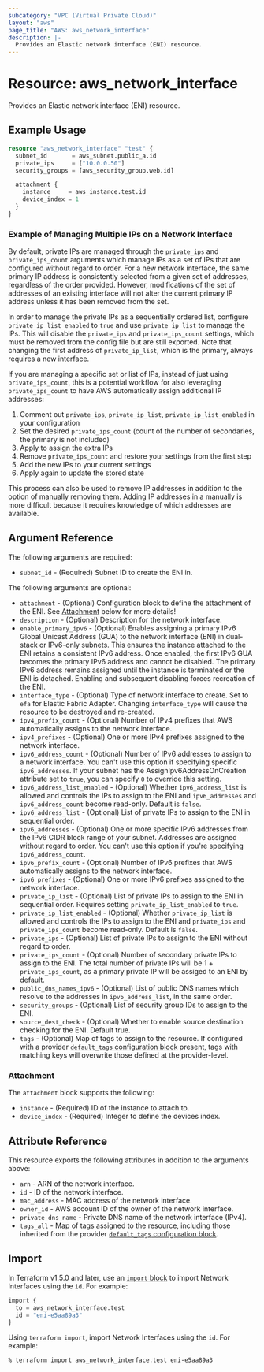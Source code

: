 ```yaml
---
subcategory: "VPC (Virtual Private Cloud)"
layout: "aws"
page_title: "AWS: aws_network_interface"
description: |-
  Provides an Elastic network interface (ENI) resource.
---
```


# Resource: aws_network_interface

Provides an Elastic network interface (ENI) resource.

## Example Usage

```terraform
resource "aws_network_interface" "test" {
  subnet_id       = aws_subnet.public_a.id
  private_ips     = ["10.0.0.50"]
  security_groups = [aws_security_group.web.id]

  attachment {
    instance     = aws_instance.test.id
    device_index = 1
  }
}
```

### Example of Managing Multiple IPs on a Network Interface

By default, private IPs are managed through the `private_ips` and `private_ips_count` arguments which manage IPs as a set of IPs that are configured without regard to order. For a new network interface, the same primary IP address is consistently selected from a given set of addresses, regardless of the order provided. However, modifications of the set of addresses of an existing interface will not alter the current primary IP address unless it has been removed from the set.

In order to manage the private IPs as a sequentially ordered list, configure `private_ip_list_enabled` to `true` and use `private_ip_list` to manage the IPs. This will disable the `private_ips` and `private_ips_count` settings, which must be removed from the config file but are still exported. Note that changing the first address of `private_ip_list`, which is the primary, always requires a new interface.

If you are managing a specific set or list of IPs, instead of just using `private_ips_count`, this is a potential workflow for also leveraging `private_ips_count` to have AWS automatically assign additional IP addresses:

1. Comment out `private_ips`, `private_ip_list`, `private_ip_list_enabled` in your configuration
2. Set the desired `private_ips_count` (count of the number of secondaries, the primary is not included)
3. Apply to assign the extra IPs
4. Remove `private_ips_count` and restore your settings from the first step
5. Add the new IPs to your current settings
6. Apply again to update the stored state

This process can also be used to remove IP addresses in addition to the option of manually removing them. Adding IP addresses in a manually is more difficult because it requires knowledge of which addresses are available.

## Argument Reference

The following arguments are required:

* `subnet_id` - (Required) Subnet ID to create the ENI in.

The following arguments are optional:

* `attachment` - (Optional) Configuration block to define the attachment of the ENI. See [Attachment](#attachment) below for more details!
* `description` - (Optional) Description for the network interface.
* `enable_primary_ipv6` - (Optional) Enables assigning a primary IPv6 Global Unicast Address (GUA) to the network interface (ENI) in dual-stack or IPv6-only subnets. This ensures the instance attached to the ENI retains a consistent IPv6 address. Once enabled, the first IPv6 GUA becomes the primary IPv6 address and cannot be disabled. The primary IPv6 address remains assigned until the instance is terminated or the ENI is detached. Enabling and subsequent disabling forces recreation of the ENI.
* `interface_type` - (Optional) Type of network interface to create. Set to `efa` for Elastic Fabric Adapter. Changing `interface_type` will cause the resource to be destroyed and re-created.
* `ipv4_prefix_count` - (Optional) Number of IPv4 prefixes that AWS automatically assigns to the network interface.
* `ipv4_prefixes` - (Optional) One or more IPv4 prefixes assigned to the network interface.
* `ipv6_address_count` - (Optional) Number of IPv6 addresses to assign to a network interface. You can't use this option if specifying specific `ipv6_addresses`. If your subnet has the AssignIpv6AddressOnCreation attribute set to `true`, you can specify `0` to override this setting.
* `ipv6_address_list_enabled` - (Optional) Whether `ipv6_address_list` is allowed and controls the IPs to assign to the ENI and `ipv6_addresses` and `ipv6_address_count` become read-only. Default is `false`.
* `ipv6_address_list` - (Optional) List of private IPs to assign to the ENI in sequential order.
* `ipv6_addresses` - (Optional) One or more specific IPv6 addresses from the IPv6 CIDR block range of your subnet. Addresses are assigned without regard to order. You can't use this option if you're specifying `ipv6_address_count`.
* `ipv6_prefix_count` - (Optional) Number of IPv6 prefixes that AWS automatically assigns to the network interface.
* `ipv6_prefixes` - (Optional) One or more IPv6 prefixes assigned to the network interface.
* `private_ip_list` - (Optional) List of private IPs to assign to the ENI in sequential order. Requires setting `private_ip_list_enabled` to `true`.
* `private_ip_list_enabled` - (Optional) Whether `private_ip_list` is allowed and controls the IPs to assign to the ENI and `private_ips` and `private_ips_count` become read-only. Default is `false`.
* `private_ips` - (Optional) List of private IPs to assign to the ENI without regard to order.
* `private_ips_count` - (Optional) Number of secondary private IPs to assign to the ENI. The total number of private IPs will be 1 + `private_ips_count`, as a primary private IP will be assiged to an ENI by default.
* `public_dns_names_ipv6` - (Optional) List of public DNS names which resolve to the addresses in `ipv6_address_list`, in the same order.
* `security_groups` - (Optional) List of security group IDs to assign to the ENI.
* `source_dest_check` - (Optional) Whether to enable source destination checking for the ENI. Default true.
* `tags` - (Optional) Map of tags to assign to the resource. If configured with a provider [`default_tags` configuration block](https://registry.terraform.io/providers/hashicorp/aws/latest/docs#default_tags-configuration-block) present, tags with matching keys will overwrite those defined at the provider-level.

### Attachment

The `attachment` block supports the following:

* `instance` - (Required) ID of the instance to attach to.
* `device_index` - (Required) Integer to define the devices index.

## Attribute Reference

This resource exports the following attributes in addition to the arguments above:

* `arn` - ARN of the network interface.
* `id` - ID of the network interface.
* `mac_address` - MAC address of the network interface.
* `owner_id` - AWS account ID of the owner of the network interface.
* `private_dns_name` - Private DNS name of the network interface (IPv4).
* `tags_all` - Map of tags assigned to the resource, including those inherited from the provider [`default_tags` configuration block](https://registry.terraform.io/providers/hashicorp/aws/latest/docs#default_tags-configuration-block).

## Import

In Terraform v1.5.0 and later, use an [`import` block](https://developer.hashicorp.com/terraform/language/import) to import Network Interfaces using the `id`. For example:

```terraform
import {
  to = aws_network_interface.test
  id = "eni-e5aa89a3"
}
```

Using `terraform import`, import Network Interfaces using the `id`. For example:

```console
% terraform import aws_network_interface.test eni-e5aa89a3
```
